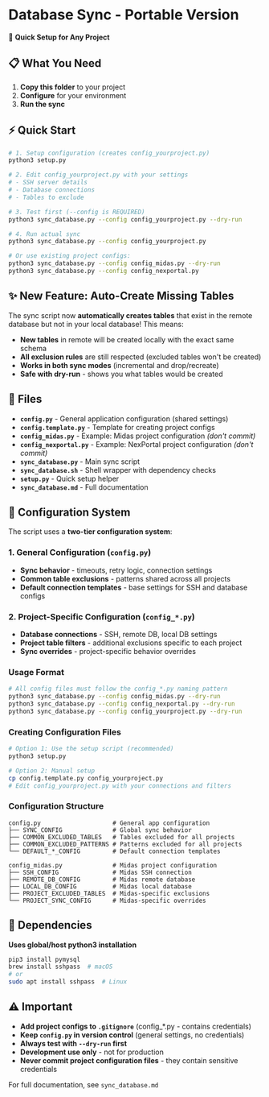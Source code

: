 # Database Sync - Portable Version

🚀 **Quick Setup for Any Project**

## 📋 What You Need

1. **Copy this folder** to your project
2. **Configure** for your environment  
3. **Run the sync**

## ⚡ Quick Start

```bash
# 1. Setup configuration (creates config_yourproject.py)
python3 setup.py

# 2. Edit config_yourproject.py with your settings
# - SSH server details
# - Database connections  
# - Tables to exclude

# 3. Test first (--config is REQUIRED)
python3 sync_database.py --config config_yourproject.py --dry-run

# 4. Run actual sync
python3 sync_database.py --config config_yourproject.py

# Or use existing project configs:
python3 sync_database.py --config config_midas.py --dry-run
python3 sync_database.py --config config_nexportal.py
```

## ✨ **New Feature: Auto-Create Missing Tables**

The sync script now **automatically creates tables** that exist in the remote database but not in your local database! This means:

- **New tables** in remote will be created locally with the exact same schema
- **All exclusion rules** are still respected (excluded tables won't be created)
- **Works in both sync modes** (incremental and drop/recreate)
- **Safe with dry-run** - shows you what tables would be created

## 📁 Files

- **`config.py`** - General application configuration (shared settings)
- **`config.template.py`** - Template for creating project configs
- **`config_midas.py`** - Example: Midas project configuration *(don't commit)*
- **`config_nexportal.py`** - Example: NexPortal project configuration *(don't commit)*
- **`sync_database.py`** - Main sync script
- **`sync_database.sh`** - Shell wrapper with dependency checks
- **`setup.py`** - Quick setup helper
- **`sync_database.md`** - Full documentation

## 🔧 Configuration System

The script uses a **two-tier configuration system**:

### 1. General Configuration (`config.py`)
- **Sync behavior** - timeouts, retry logic, connection settings
- **Common table exclusions** - patterns shared across all projects
- **Default connection templates** - base settings for SSH and database configs

### 2. Project-Specific Configuration (`config_*.py`)
- **Database connections** - SSH, remote DB, local DB settings
- **Project table filters** - additional exclusions specific to each project
- **Sync overrides** - project-specific behavior overrides

### Usage Format
```bash
# All config files must follow the config_*.py naming pattern
python3 sync_database.py --config config_midas.py --dry-run
python3 sync_database.py --config config_nexportal.py --dry-run
python3 sync_database.py --config config_yourproject.py --dry-run
```

### Creating Configuration Files
```bash
# Option 1: Use the setup script (recommended)
python3 setup.py

# Option 2: Manual setup
cp config.template.py config_yourproject.py
# Edit config_yourproject.py with your connections and filters
```

### Configuration Structure
```
config.py                    # General app configuration
├── SYNC_CONFIG              # Global sync behavior
├── COMMON_EXCLUDED_TABLES   # Tables excluded for all projects
├── COMMON_EXCLUDED_PATTERNS # Patterns excluded for all projects
└── DEFAULT_*_CONFIG         # Default connection templates

config_midas.py              # Midas project configuration
├── SSH_CONFIG               # Midas SSH connection
├── REMOTE_DB_CONFIG         # Midas remote database
├── LOCAL_DB_CONFIG          # Midas local database
├── PROJECT_EXCLUDED_TABLES  # Midas-specific exclusions
└── PROJECT_SYNC_CONFIG      # Midas-specific overrides
```

## 🔧 Dependencies

**Uses global/host python3 installation**

```bash
pip3 install pymysql
brew install sshpass  # macOS
# or
sudo apt install sshpass  # Linux
```

## ⚠️ Important

- **Add project configs to `.gitignore`** (config_*.py - contains credentials)
- **Keep `config.py` in version control** (general settings, no credentials)
- **Always test with `--dry-run` first**
- **Development use only** - not for production
- **Never commit project configuration files** - they contain sensitive credentials

For full documentation, see `sync_database.md` 